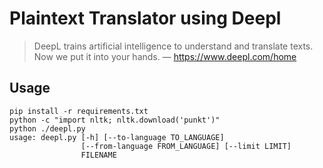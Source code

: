 # Plaintext Translator using Deepl

> DeepL trains artificial intelligence to understand and translate texts. Now we put it into your hands. — https://www.deepl.com/home

## Usage ##

``` shell
pip install -r requirements.txt
python -c "import nltk; nltk.download('punkt')"
python ./deepl.py
usage: deepl.py [-h] [--to-language TO_LANGUAGE]
                [--from-language FROM_LANGUAGE] [--limit LIMIT]
                FILENAME
```


